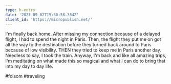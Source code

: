 ```yaml
---
type: h-entry
date: '2025-09-02T19:30:58.354Z'
client_id: 'https://micropublish.net/'
---
```

I'm finally back home. After missing my connection because of a delayed flight, I had to spend the night in Paris. Then, the flight they put me on got all the way to the destination before they turned back around to Paris because of low visibility. THEN they tried to keep me in Paris another day. Needless to say, I took the train. Anyway, I'm back and like all amazing trips, I'm meditating on what made this so magical and what I can do to bring that into my day to day life.

#folsom #traveling
